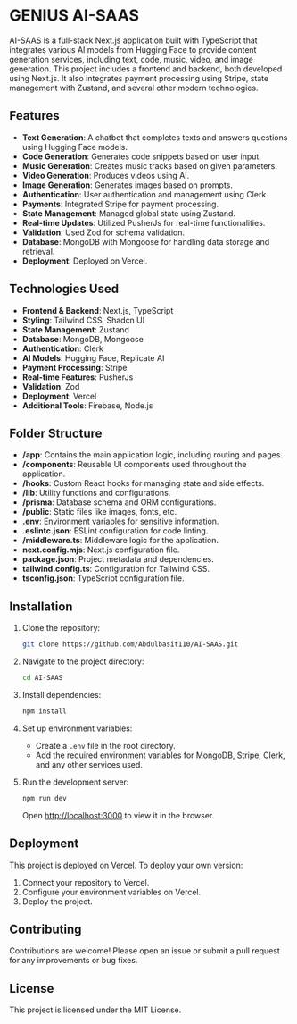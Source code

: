 # GENIUS AI-SAAS

AI-SAAS is a full-stack Next.js application built with TypeScript that integrates various AI models from Hugging Face to provide content generation services, including text, code, music, video, and image generation. This project includes a frontend and backend, both developed using Next.js. It also integrates payment processing using Stripe, state management with Zustand, and several other modern technologies.

## Features

- **Text Generation**: A chatbot that completes texts and answers questions using Hugging Face models.
- **Code Generation**: Generates code snippets based on user input.
- **Music Generation**: Creates music tracks based on given parameters.
- **Video Generation**: Produces videos using AI.
- **Image Generation**: Generates images based on prompts.
- **Authentication**: User authentication and management using Clerk.
- **Payments**: Integrated Stripe for payment processing.
- **State Management**: Managed global state using Zustand.
- **Real-time Updates**: Utilized PusherJs for real-time functionalities.
- **Validation**: Used Zod for schema validation.
- **Database**: MongoDB with Mongoose for handling data storage and retrieval.
- **Deployment**: Deployed on Vercel.

## Technologies Used

- **Frontend & Backend**: Next.js, TypeScript
- **Styling**: Tailwind CSS, Shadcn UI
- **State Management**: Zustand
- **Database**: MongoDB, Mongoose
- **Authentication**: Clerk
- **AI Models**: Hugging Face, Replicate AI
- **Payment Processing**: Stripe
- **Real-time Features**: PusherJs
- **Validation**: Zod
- **Deployment**: Vercel
- **Additional Tools**: Firebase, Node.js

## Folder Structure

- **/app**: Contains the main application logic, including routing and pages.
- **/components**: Reusable UI components used throughout the application.
- **/hooks**: Custom React hooks for managing state and side effects.
- **/lib**: Utility functions and configurations.
- **/prisma**: Database schema and ORM configurations.
- **/public**: Static files like images, fonts, etc.
- **.env**: Environment variables for sensitive information.
- **.eslintc.json**: ESLint configuration for code linting.
- **/middleware.ts**: Middleware logic for the application.
- **next.config.mjs**: Next.js configuration file.
- **package.json**: Project metadata and dependencies.
- **tailwind.config.ts**: Configuration for Tailwind CSS.
- **tsconfig.json**: TypeScript configuration file.

## Installation

1. Clone the repository:
   ```bash
   git clone https://github.com/Abdulbasit110/AI-SAAS.git
   ```
2. Navigate to the project directory:
   ```bash
   cd AI-SAAS
   ```
3. Install dependencies:
   ```bash
   npm install
   ```
4. Set up environment variables:
   - Create a `.env` file in the root directory.
   - Add the required environment variables for MongoDB, Stripe, Clerk, and any other services used.

5. Run the development server:
   ```bash
   npm run dev
   ```
   Open [http://localhost:3000](http://localhost:3000) to view it in the browser.

## Deployment

This project is deployed on Vercel. To deploy your own version:

1. Connect your repository to Vercel.
2. Configure your environment variables on Vercel.
3. Deploy the project.

## Contributing

Contributions are welcome! Please open an issue or submit a pull request for any improvements or bug fixes.

## License

This project is licensed under the MIT License.
